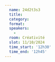 ```yaml
---
  name: 24d2t3s3
  title: 
  category: 
  format: 
  speakers: 
    - 
  room: Créativité
  slot: 11/10/2024
  time_start: '12h30'
  time_end: '12h45'
---
```

